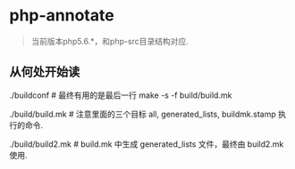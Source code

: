 # php-annotate

> 当前版本php5.6.*，和php-src目录结构对应.

## 从何处开始读 

./buildconf # 最终有用的是最后一行 make -s -f build/build.mk  

./build/build.mk  # 注意里面的三个目标 all, generated_lists, buildmk.stamp 执行的命令.  

./build/build2.mk  # build.mk 中生成 generated_lists 文件，最终由 build2.mk 使用.  
